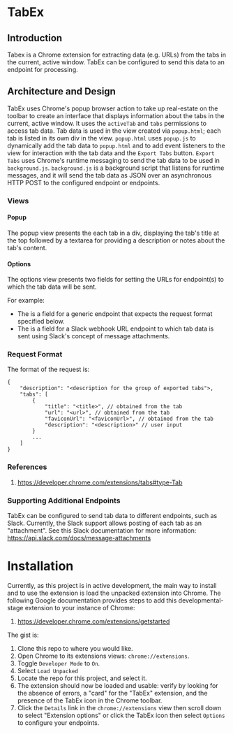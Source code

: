 # TabEx

## Introduction
Tabex is a Chrome extension for extracting data (e.g. URLs) from the tabs in the current, active window.
TabEx can be configured to send this data to an endpoint for processing.

## Architecture and Design
TabEx uses Chrome's popup browser action to take up real-estate on the toolbar
to create an interface that displays information about the tabs in the current,
active window. It uses the `activeTab` and `tabs` permissions
to access tab data. Tab data is used in the view created via `popup.html`; each tab is listed in
its own div in the view. `popup.html` uses `popup.js` to dynamically add the tab data
to `popup.html` and to add event listeners to the view for interaction with the tab
data and the `Export Tabs` button. `Export Tabs` uses Chrome's runtime messaging to
send the tab data to be used in `background.js`. `background.js` is a background script
that listens for runtime messages, and it will send the tab data as JSON over an
asynchronous HTTP POST to the configured endpoint or endpoints.

### Views
#### Popup
The popup view presents the each tab in a div, displaying the tab's title at the top
followed by a textarea for providing a description or notes about the tab's content.

#### Options
The options view presents two fields for setting the URLs for endpoint(s) to which the tab data will be sent.

For example:
- The is a field for a generic endpoint that expects the request format specified below.
- The is a field for a Slack webhook URL endpoint to which tab data is sent using Slack's concept of message attachments.


### Request Format
The format of the request is:

```
{
    "description": "<description for the group of exported tabs">,
    "tabs": [
        {
            "title": "<title>", // obtained from the tab
            "url": "<url>", // obtained from the tab
            "faviconUrl": "<faviconUrl>", // obtained from the tab
            "description": "<description>" // user input
        }
        ...
    ]
}
```

### References
1. https://developer.chrome.com/extensions/tabs#type-Tab

### Supporting Additional Endpoints
TabEx can be configured to send tab data to different endpoints, such as Slack.
Currently, the Slack support allows posting of each tab as an "attachment".
See this Slack documentation for more information: https://api.slack.com/docs/message-attachments


# Installation
Currently, as this project is in active development, the main way to install and to use the extension is load the unpacked extension into Chrome.
The following Google documentation provides steps to add this developmental-stage extension to your instance of Chrome:

1. https://developer.chrome.com/extensions/getstarted

The gist is:
1. Clone this repo to where you would like.
2. Open Chrome to its extensions views: `chrome://extensions`.
3. Toggle `Developer Mode` to `On`.
4. Select `Load Unpacked`
5. Locate the repo for this project, and select it.
6. The extension should now be loaded and usable: verify by looking for the absence of errors, a "card" for the "TabEx" extension, and the presence of the TabEx icon in the Chrome toolbar.
7. Click the `Details` link in the `chrome://extensions` view then scroll down to select "Extension options" or click the TabEx icon then select `Options` to configure your endpoints.

